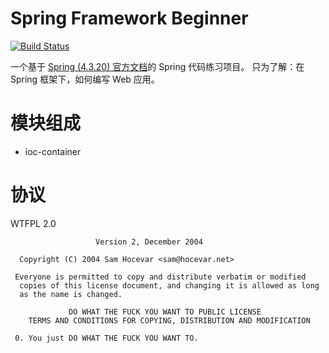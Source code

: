 # Spring Framework Beginner 

[![Build Status](https://travis-ci.org/bonjourcs/spring-framework-beginner.svg?branch=master)](https://travis-ci.org/bonjourcs/spring-framework-beginner)

一个基于 [Spring (4.3.20) 官方文档](https://docs.spring.io/spring/docs/4.3.20.RELEASE/spring-framework-reference/htmlsingle/)的 Spring 代码练习项目。
只为了解：在 Spring 框架下，如何编写 Web 应用。

# 模块组成

- ioc-container

# 协议

WTFPL 2.0

```
                   Version 2, December 2004
  
  Copyright (C) 2004 Sam Hocevar <sam@hocevar.net>
  
 Everyone is permitted to copy and distribute verbatim or modified
  copies of this license document, and changing it is allowed as long
  as the name is changed.
  
             DO WHAT THE FUCK YOU WANT TO PUBLIC LICENSE
    TERMS AND CONDITIONS FOR COPYING, DISTRIBUTION AND MODIFICATION
  
 0. You just DO WHAT THE FUCK YOU WANT TO.
 
```